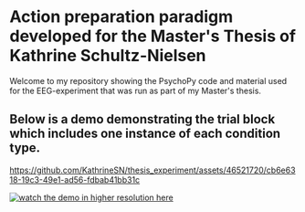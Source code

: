 # Action preparation paradigm developed for the Master's Thesis of Kathrine Schultz-Nielsen
Welcome to my repository showing the PsychoPy code and material used for the EEG-experiment that was run as part of my Master's thesis.

## Below is a demo demonstrating the trial block which includes one instance of each condition type.

https://github.com/KathrineSN/thesis_experiment/assets/46521720/cb6e6318-19c3-49e1-ad56-fdbab41bb31c



[![watch the demo in higher resolution here](https://1drv.ms/i/s!AgxdjixfRGHZbMNzTQjN68vsuiw?e=MdyRon)](https://photos.onedrive.com/share/D961445F2C8E5D0C!106?cid=D961445F2C8E5D0C&resId=D961445F2C8E5D0C!106&authkey=!AOpTXfzt2MM7-mA&ithint=video&e=YOntGS)

